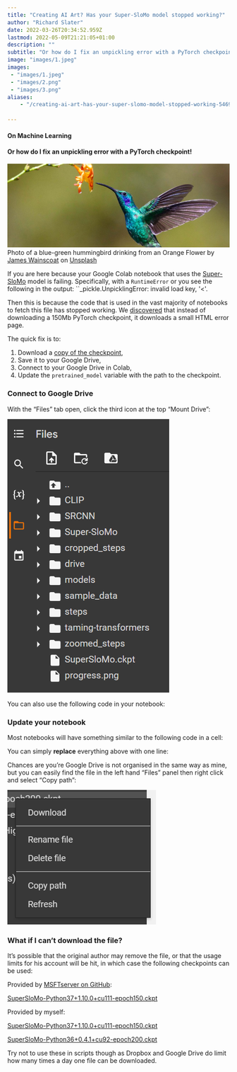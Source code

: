 ```yaml
---
title: "Creating AI Art? Has your Super-SloMo model stopped working?"
author: "Richard Slater"
date: 2022-03-26T20:34:52.959Z
lastmod: 2022-05-09T21:21:05+01:00
description: ""
subtitle: "Or how do I fix an unpickling error with a PyTorch checkpoint!"
image: "images/1.jpeg" 
images:
 - "images/1.jpeg"
 - "images/2.png"
 - "images/3.png"
aliases:
    - "/creating-ai-art-has-your-super-slomo-model-stopped-working-5469e599d3f9"

---
```


#### On Machine Learning

#### Or how do I fix an unpickling error with a PyTorch checkpoint!

![image](images/1.jpeg)
Photo of a blue-green hummingbird drinking from an Orange Flower by [James Wainscoat](https://unsplash.com/@tumbao1949?utm_source=unsplash&amp;utm_medium=referral&amp;utm_content=creditCopyText) on [Unsplash](https://unsplash.com/s/photos/hummingbird?utm_source=unsplash&amp;utm_medium=referral&amp;utm_content=creditCopyText)

If you are here because your Google Colab notebook that uses the [Super-SloMo](https://github.com/avinashpaliwal/Super-SloMo) model is failing. Specifically, with a `RuntimeError` or you see the following in the output:
``_pickle.UnpicklingError: invalid load key, &#39;&lt;&#39;.` `

Then this is because the code that is used in the vast majority of notebooks to fetch this file has stopped working. We [discovered](https://github.com/avinashpaliwal/Super-SloMo/issues/106) that instead of downloading a 150Mb PyTorch checkpoint, it downloads a small HTML error page.

The quick fix is to:

1.  Download a [copy of the checkpoint](https://drive.google.com/open?id=1IvobLDbRiBgZr3ryCRrWL8xDbMZ-KnpF),
2.  Save it to your Google Drive,
3.  Connect to your Google Drive in Colab,
4.  Update the `pretrained_model` variable with the path to the checkpoint.

### Connect to Google Drive

With the “Files” tab open, click the third icon at the top “Mount Drive”:

![Screenshot of the left hand panel in Google Colab](images/2.png)

You can also use the following code in your notebook:

### Update your notebook

Most notebooks will have something similar to the following code in a cell:

You can simply **replace** everything above with one line:

Chances are you’re Google Drive is not organised in the same way as mine, but you can easily find the file in the left hand “Files” panel then right click and select “Copy path”:

![File context menu in Google Colab](images/3.png)

### What if I can’t download the file?

It’s possible that the original author may remove the file, or that the usage limits for his account will be hit, in which case the following checkpoints can be used:

Provided by [MSFTserver on GitHub](https://github.com/MSFTserver):

[SuperSloMo-Python37+1.10.0+cu111-epoch150.ckpt](https://www.dropbox.com/s/f2f5pi76z6aaehe/SuperSloMo-Python37%2B1.10.0%2Bcu111-epoch150.ckpt)

Provided by myself:

[SuperSloMo-Python37+1.10.0+cu111-epoch150.ckpt](https://drive.google.com/file/d/1uok9sHVx8FwttH5N3m-CmcauIfR1XBvd/view)

[SuperSloMo-Python36+0.4.1+cu92-epoch200.ckpt](https://drive.google.com/file/d/10rT8tUmIeJMTnJnmLnBc6W1G1ZFciBQG/view)

Try not to use these in scripts though as Dropbox and Google Drive do limit how many times a day one file can be downloaded.
